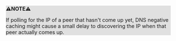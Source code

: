 <div style="margin:2em; background-color: #e0e0e0;">

<strong>⚠️NOTE️️️⚠️</strong>

If polling for the IP of a peer that hasn't come up yet, DNS negative caching might cause a small delay to discovering the IP when that peer actually comes up.
</div>

